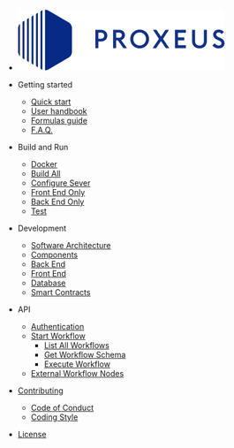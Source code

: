 - ![logo](_media/proxeus_logo.svg)

- Getting started

    - [Quick start](quickstart.md)
    - [User handbook](handbook.md)
    - [Formulas guide](formulas.md)
    - [F.A.Q.](faq.md)

- Build and Run

    - [Docker](build_docker.md)
    - [Build All](build_all.md)
    - [Configure Sever](configure.md)
    - [Front End Only](build_frontend.md)
    - [Back End Only](build_backend.md)
    - [Test](test.md)

- Development

    - [Software Architecture](architecture.md)
    - [Components](components.md)
    - [Back End](backend.md)
    - [Front End](frontend.md)
    - [Database](database.md)
    - [Smart Contracts](contract_deployment.md)

- API

    - [Authentication](api_auth.md)
    - [Start Workflow](api_start_workflow.md) 
        - [List All Workflows](api_list_all_workflows.md)
        - [Get Workflow Schema](api_get_workflow_schema.md)
        - [Execute Workflow](api_execute_workflow.md)
    - [External Workflow Nodes](external_workflow_nodes.md)

- [Contributing](contributing.md)
    - [Code of Conduct](code_of_conduct.md)
    - [Coding Style](coding_style.md)

- [License](license.md)